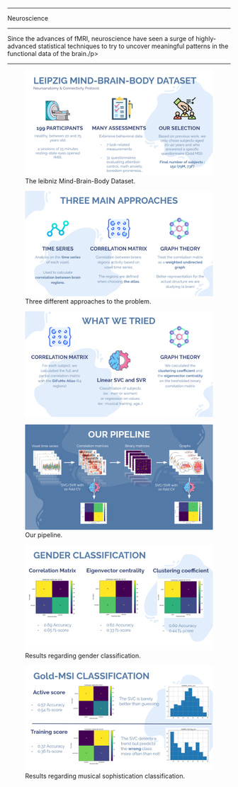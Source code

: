 
---

<p class="titletext">Neuroscience</p>

---

<p class="articletext">Since the advances of fMRI, neuroscience have seen a surge of highly-advanced statistical techniques to try to uncover meaningful patterns in the functional data of the brain./p> 

---

<figure>
<img src="images/neuro1.png?raw=true" alt="neuroscience" class="imgarticle"/>
<figcaption>The leibniz Mind-Brain-Body Dataset.</figcaption>
</figure>

<figure>
<img src="images/neuro2.png?raw=true" alt="neuroscience" class="imgarticle"/>
<figcaption>Three different approaches to the problem.</figcaption>
</figure>

<figure>
<img src="images/neuro3.png?raw=true" alt="neuroscience" class="imgarticle"/>
<figcaption></figcaption>
</figure>

<figure>
<img src="images/neuro4.png?raw=true" alt="neuroscience" class="imgarticle"/>
<figcaption>Our pipeline.</figcaption>
</figure>

<figure>
<img src="images/neuro5.png?raw=true" alt="neuroscience" class="imgarticle"/>
<figcaption>Results regarding gender classification.</figcaption>
</figure>

<figure>
<img src="images/neuro6.png?raw=true" alt="neuroscience" class="imgarticle"/>
<figcaption>Results regarding musical sophistication classification.</figcaption>
</figure>
